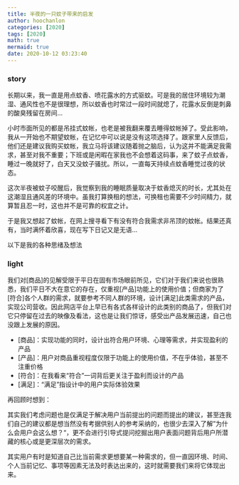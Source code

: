 ```yaml
---
title: 半夜的一只蚊子带来的启发
author: hoochanlon
categories: [2020]
tags: [2020]
math: true
mermaid: true
date: 2020-10-12 03:23:40
---
```


###  story

长期以来，我一直是用点蚊香、喷花露水的方式驱蚊。可是我的居住环境较为潮湿、通风性也不是很理想，所以蚊香也时常过一段时间就熄了，花露水反倒是刺鼻的酸臭残留在房间... <!--more-->

小时市面所见的都是吊挂式蚊帐，也老是被我翻来覆去睡得蚊帐掉了。受此影响，我从一开始也不期望蚊帐，在记忆中可以说是没有这项选择了。跟家里人反馈后，他们还是建议我购买蚊帐，我立马将该建议随着抛之脑后，认为这并不能满足我需求，甚至对我不重要；下班或是闲暇在家我也不会想着这码事，来了蚊子点蚊香，睡过一晚就好了，白天又没蚊子骚扰。所以，一直每天持续点蚊香睡觉过夜的状态。

这次半夜被蚊子咬醒后，我觉察到我的睡眠质量取决于蚊香熄灭的时长，尤其处在这潮湿且通风差的环境中。虽我打算换租的想法，可换租也需要不少时间精力，就算暂且忍一时，这也并不是可靠的权宜之计。

于是我又想起了蚊帐，在网上搜寻看下有没有符合我需求非吊顶的蚊帐。结果还真有，当时满怀着欣喜，现在写下日记又是无语...

以下是我的各种思绪及想法

###  light

我们对[商品]的见解受限于平日在固有市场眼前所见，它们对于我们来说也很熟悉，我们平日不大在意它的存在，仅重视[产品]功能上的使用价值；但商家为了[符合]各个人群的需求，就要参考不同人群的环境，设计[满足]此类需求的产品，实现公司营收。因此网店平台上早已有各式各样设计的此类别的商品了，但我们对它只停留在过去的映像及看法，这也是让我们惊讶，感受出产品发展迅速，自己也没跟上发展的原因。

* [商品]：实现功能的同时，设计出符合用户环境、心理等需求，并实现盈利的产品
* [产品]：用户对商品重视程度仅限于功能上的使用价值，不在乎体验，甚至不注重价格
* [符合]：在我看来“符合”一词背后更关注于盈利而设计的产品
* [满足]：“满足”指设计中的用户实际体验效果

再回顾时想到：

其实我们考虑问题也是仅满足于解决用户当前提出的问题而提出的建议，甚至连我们自己的建议都是想当然没有考据供别人的参考采纳的，也很少去深入了解”为什么会用户会这么想？“，更不会进行引导式提问挖掘出用户表面问题背后用户所潜藏的核心或是更深层次的需求。

其实用户有时是知道自己比当前需求更想要某一种需求的，但一直因环境、时间、个人当前记忆、事项等因素无法及时表达出来的，这时就需要我们来将它体现出来。

